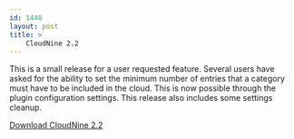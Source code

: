 ```yaml
---
id: 1448
layout: post
title: >
    CloudNine 2.2
---
```


This is a small release for a user requested feature. Several users have asked for the ability to set the minimum number of entries that a category must have to be included in the cloud. This is now possible through the plugin configuration settings. This release also includes some settings cleanup.

<a href="http://blog.socklabs.com/wp-content/CloudNine-2.2.tgz">Download CloudNine 2.2</a>
